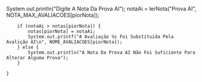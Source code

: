  System.out.println("Digite A Nota Da Prova AI");
        notaAi = lerNota("Prova AI", NOTA_MAX_AVALIACOES[piorNota]);

        if (notaAi > notas[piorNota]) {
            notas[piorNota] = notaAi;
            System.out.printf("A Avaliação %s Foi Substituida Pela Avalição AI\n", NOME_AVALIACOES[piorNota]);
        } else {
            System.out.println("A Nota Da Prova AI Não Foi Suficiente Para Alterar Alguma Prova");
        }

    } 
